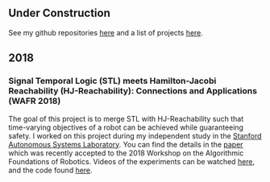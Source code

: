 ## Under Construction
See my github repositories [here](https://github.com/qizhantam) and a list of projects [here](https://tamqizhan.wixsite.com/portfolio/).

## 2018
### Signal Temporal Logic (STL) meets Hamilton-Jacobi Reachability (HJ-Reachability): Connections and Applications (WAFR 2018)
The goal of this project is to merge STL with HJ-Reachability such that time-varying objectives of a robot can be achieved while guaranteeing safety. I worked on this project during my independent study in the [Stanford Autonomous Systems Laboratory](http://asl.stanford.edu/). You can find the details in the [paper](http://asl.stanford.edu/wp-content/papercite-data/pdf/Chen.Tam.Livingston.Pavone.WAFR18.pdf) which was recently accepted to the 2018 Workshop on the Algorithmic Foundations of Robotics. Videos of the experiments can be watched [here](https://www.youtube.com/watch?v=SI4bbBVkcgs&t=2s), and the code found [here](https://github.com/StanfordASL/stlhj).
